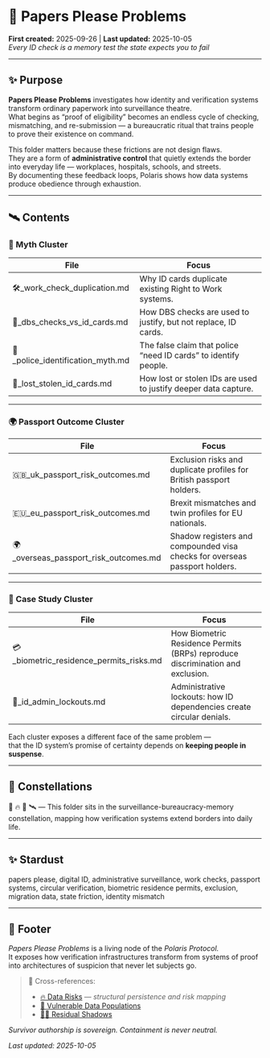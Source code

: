 # 🛂 Papers Please Problems  
**First created:** 2025-09-26 | **Last updated:** 2025-10-05  
*Every ID check is a memory test the state expects you to fail*  

---

## ✨ Purpose  

**Papers Please Problems** investigates how identity and verification systems transform ordinary paperwork into surveillance theatre.  
What begins as “proof of eligibility” becomes an endless cycle of checking, mismatching, and re-submission — a bureaucratic ritual that trains people to prove their existence on command.  

This folder matters because these frictions are not design flaws.  
They are a form of **administrative control** that quietly extends the border into everyday life — workplaces, hospitals, schools, and streets.  
By documenting these feedback loops, Polaris shows how data systems produce obedience through exhaustion.  

---

## 🛰️ Contents  

### 🪩 Myth Cluster  

| File | Focus |  
|------|--------|  
| 🛠️_work_check_duplication.md | Why ID cards duplicate existing Right to Work systems. |  
| 🪪_dbs_checks_vs_id_cards.md | How DBS checks are used to justify, but not replace, ID cards. |  
| 🚓_police_identification_myth.md | The false claim that police “need ID cards” to identify people. |  
| 🧾_lost_stolen_id_cards.md | How lost or stolen IDs are used to justify deeper data capture. |  

---

### 🌍 Passport Outcome Cluster  

| File | Focus |  
|------|--------|  
| 🇬🇧_uk_passport_risk_outcomes.md | Exclusion risks and duplicate profiles for British passport holders. |  
| 🇪🇺_eu_passport_risk_outcomes.md | Brexit mismatches and twin profiles for EU nationals. |  
| 🌍_overseas_passport_risk_outcomes.md | Shadow registers and compounded visa checks for overseas passport holders. |  

---

### 👾 Case Study Cluster  

| File | Focus |  
|------|--------|  
| 💳_biometric_residence_permits_risks.md | How Biometric Residence Permits (BRPs) reproduce discrimination and exclusion. |  
| 🚪_id_admin_lockouts.md | Administrative lockouts: how ID dependencies create circular denials. |  

Each cluster exposes a different face of the same problem —  
that the ID system’s promise of certainty depends on **keeping people in suspense**.  

---

## 🌌 Constellations  

🛂 🔥 🧿 🛰️ — This folder sits in the surveillance-bureaucracy-memory constellation, mapping how verification systems extend borders into daily life.

---

## ✨ Stardust  

papers please, digital ID, administrative surveillance, work checks, passport systems, circular verification, biometric residence permits, exclusion, migration data, state friction, identity mismatch  

---

## 🏮 Footer  

*Papers Please Problems* is a living node of the *Polaris Protocol.*  
It exposes how verification infrastructures transform from systems of proof  
into architectures of suspicion that never let subjects go.  

> 📡 Cross-references:
> 
> - [🔥 Data Risks](../README.md) — *structural persistence and risk mapping*  
> - [📿 Vulnerable Data Populations](../📿_Vulnerable_Data_Populations/README.md)  
> - [🧟‍♀️ Residual Shadows](../🧟‍♀️_Residual_Shadows/README.md)  

*Survivor authorship is sovereign. Containment is never neutral.*  

_Last updated: 2025-10-05_
